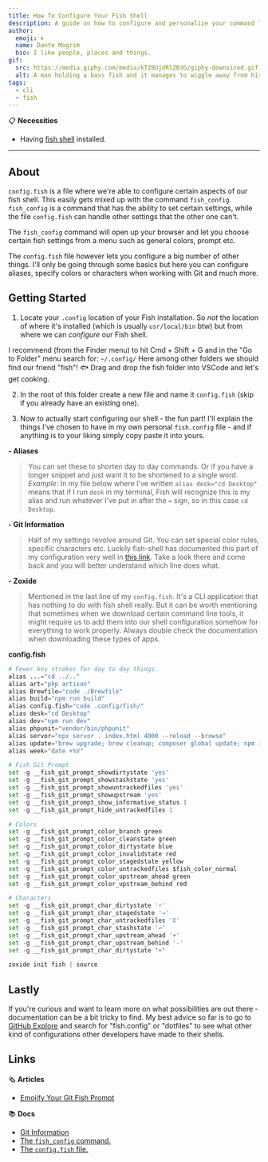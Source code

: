 ```yaml
---
title: How To Configure Your Fish Shell
description: A guide on how to configure and personalize your command line fish shell.
author:
  emoji: 🌀
  name: Dante Mogrim
  bio: I like people, places and things.
gif:
  src: https://media.giphy.com/media/kTZBUjdRlZB3G/giphy-downsized.gif
  alt: A man holding a bass fish and it manages to wiggle away from his grip.
tags:
  - cli
  - fish
---
```


📋 **Necessities**
- Having [fish shell](https://fishshell.com/) installed.

---

## About

`config.fish` is a file where we're able to configure certain aspects of our fish shell.
This easily gets mixed up with the command `fish_config`.
`fish_config` is a command that has the ability to set certain settings, while the file `config.fish` can handle other settings that the other one can't.

The `fish_config` command will open up your browser and let you choose certain fish settings from a menu such as general colors, prompt etc.

The `config.fish` file however lets you configure a big number of other things.
I'll only be going through some basics but here you can configure aliases, specify colors or characters when working with Git and much more.

## Getting Started
1. Locate your `.config` location of your Fish installation.
So *not* the location of where it's installed (which is usually `usr/local/bin` btw) but from where we can _configure_ our Fish shell.

I recommend (from the Finder menu) to hit <key>Cmd</key> + <key>Shift</key> + <key>G</key> and in the "Go to Folder" menu search for:
`~/.config/`
Here among other folders we should find our friend "fish"! 🐟
Drag and drop the fish folder into VSCode and let's get cooking.

2. In the root of this folder create a new file and name it `config.fish` (skip if you already have an existing one).

3. Now to actually start configuring our shell - the fun part!
I'll explain the things I've chosen to have in my own personal `fish.config` file - and if anything is to your liking simply copy paste it into yours.

**- Aliases**

> You can set these to shorten day to day commands. Or if you have a longer snippet and just want it to be shortened to a single word.
> _Example:_ In my file below where I've written `alias desk="cd Desktop"` means that if I run `desk` in my terminal, Fish will recognize this is my alias and run whatever I've put in after the `=` sign, so in this case `cd Desktop`. 

**- Git Information**

> Half of my settings revolve around Git. You can set special color rules, specific characters etc. Luckily fish-shell has documented this part of my configuration very well in [this link](https://fishshell.com/docs/current/cmds/fish_git_prompt.html).
> Take a look there and come back and you will better understand which line does what.

**- Zoxide**

> Mentioned in the last line of my `config.fish`. It's a CLI application that has nothing to do with fish shell really. But it can be worth mentioning that sometimes when we download certain command line tools, it might require us to add them into our shell configuration somehow for everything to work properly. Always double check the documentation when downloading these types of apps.


**config.fish**
```python
# Fewer key strokes for day to day things.
alias ...="cd ../.."
alias art="php artisan"
alias Brewfile="code ./Brewfile"
alias build="npm run build"
alias config.fish="code .config/fish/"
alias desk="cd Desktop"
alias dev="npm run dev"
alias phpunit="vendor/bin/phpunit"
alias servor="npx servor . index.html 4000 --reload --browse"
alias update="brew upgrade; brew cleanup; composer global update; npm i -g npm-check-updates"
alias week="date +%V"

# Fish Git Prompt
set -g __fish_git_prompt_showdirtystate 'yes'
set -g __fish_git_prompt_showstashstate 'yes'
set -g __fish_git_prompt_showuntrackedfiles 'yes'
set -g __fish_git_prompt_showupstream 'yes'
set -g __fish_git_prompt_show_informative_status 1
set -g __fish_git_prompt_hide_untrackedfiles 1

# Colors
set -g __fish_git_prompt_color_branch green
set -g __fish_git_prompt_color_cleanstate green
set -g __fish_git_prompt_color_dirtystate blue
set -g __fish_git_prompt_color_invalidstate red
set -g __fish_git_prompt_color_stagedstate yellow
set -g __fish_git_prompt_color_untrackedfiles $fish_color_normal
set -g __fish_git_prompt_color_upstream_ahead green
set -g __fish_git_prompt_color_upstream_behind red

# Characters
set -g __fish_git_prompt_char_dirtystate '⚡'
set -g __fish_git_prompt_char_stagedstate '→'
set -g __fish_git_prompt_char_untrackedfiles '☡'
set -g __fish_git_prompt_char_stashstate '↩'
set -g __fish_git_prompt_char_upstream_ahead '+'
set -g __fish_git_prompt_char_upstream_behind '-'
set -g __fish_git_prompt_char_dirtystate "+"

zoxide init fish | source
```


## Lastly
If you're curious and want to learn more on what possibilities are out there - documentation can be a bit tricky to find.
My best advice so far is to go to [GitHub Explore](https://github.com/explore) and search for "fish.config" or "dotfiles" to see what other kind of configurations other developers have made to their shells.

## Links

🗞 **Articles**
- [Emojify Your Git Fish Prompt](https://medium.com/@joshuacrass/git-fish-prompt-faa389fff07c)

📚 **Docs**
- [Git Information](https://fishshell.com/docs/current/cmds/fish_git_prompt.html)
- [The `fish_config` command.](https://fishshell.com/docs/current/cmds/fish_config.html)
- [The `config.fish` file.](https://fishshell.com/docs/current/index.html#configuration-files)

